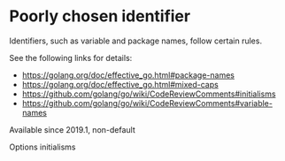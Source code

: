 # Poorly chosen identifier

Identifiers, such as variable and package names, follow certain rules.

See the following links for details:

- https://golang.org/doc/effective_go.html#package-names
- https://golang.org/doc/effective_go.html#mixed-caps
- https://github.com/golang/go/wiki/CodeReviewComments#initialisms
- https://github.com/golang/go/wiki/CodeReviewComments#variable-names

Available since
    2019.1, non-default

Options
    initialisms
